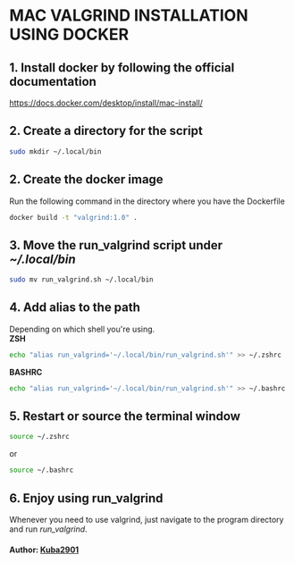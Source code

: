 # MAC VALGRIND INSTALLATION USING DOCKER

## 1. Install docker by following the official documentation
https://docs.docker.com/desktop/install/mac-install/

<!-- From here on you can either follow the instructions or use the install_*.sh, depending on your preferences. -->

<!-- If you would like to use the script, first change the permissions like this:<br>
<b>ZSH</b>
~~~ sh
sudo chmod +x install_zsh.sh
~~~
<b>BASHRC</b>
~~~ sh
sudo chmod +x install_bash.sh
~~~ -->

## 2. Create a directory for the script
~~~ sh
sudo mkdir ~/.local/bin
~~~

## 2. Create the docker image
Run the following command in the directory where you have the Dockerfile
~~~ sh
docker build -t "valgrind:1.0" .
~~~

## 3. Move the run_valgrind script under <i>~/.local/bin</i>
~~~ sh
sudo mv run_valgrind.sh ~/.local/bin
~~~

## 4. Add alias to the path
Depending on which shell you're using.<br>
<b>ZSH</b>
~~~ sh
echo "alias run_valgrind='~/.local/bin/run_valgrind.sh'" >> ~/.zshrc
~~~
<b>BASHRC</b>
~~~ sh
echo "alias run_valgrind='~/.local/bin/run_valgrind.sh'" >> ~/.bashrc
~~~

## 5. Restart or source the terminal window

~~~ sh
source ~/.zshrc
~~~
or
~~~ sh
source ~/.bashrc
~~~

## 6. Enjoy using run_valgrind
Whenever you need to use valgrind, just navigate to the program directory and run <i>run_valgrind</i>.
#### Author: [Kuba2901](https://www.github.com/Kuba2901)